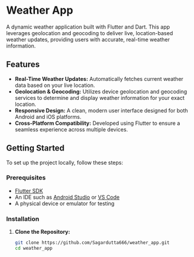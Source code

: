 # Weather App

A dynamic weather application built with Flutter and Dart. This app leverages geolocation and geocoding to deliver live, location-based weather updates, providing users with accurate, real-time weather information.

## Features

- **Real-Time Weather Updates:** Automatically fetches current weather data based on your live location.
- **Geolocation & Geocoding:** Utilizes device geolocation and geocoding services to determine and display weather information for your exact location.
- **Responsive Design:** A clean, modern user interface designed for both Android and iOS platforms.
- **Cross-Platform Compatibility:** Developed using Flutter to ensure a seamless experience across multiple devices.

## Getting Started

To set up the project locally, follow these steps:

### Prerequisites

- [Flutter SDK](https://flutter.dev/docs/get-started/install)
- An IDE such as [Android Studio](https://developer.android.com/studio) or [VS Code](https://code.visualstudio.com/)
- A physical device or emulator for testing

### Installation

1. **Clone the Repository:**

   ```bash
   git clone https://github.com/Sagardutta666/weather_app.git
   cd weather_app
